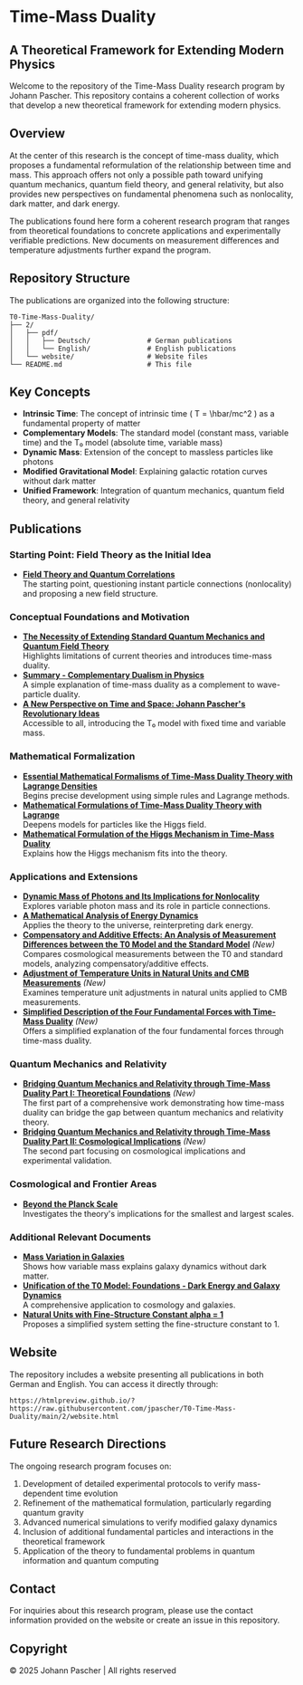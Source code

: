 # Time-Mass Duality

## A Theoretical Framework for Extending Modern Physics

Welcome to the repository of the Time-Mass Duality research program by Johann Pascher. This repository contains a coherent collection of works that develop a new theoretical framework for extending modern physics.

## Overview

At the center of this research is the concept of time-mass duality, which proposes a fundamental reformulation of the relationship between time and mass. This approach offers not only a possible path toward unifying quantum mechanics, quantum field theory, and general relativity, but also provides new perspectives on fundamental phenomena such as nonlocality, dark matter, and dark energy.

The publications found here form a coherent research program that ranges from theoretical foundations to concrete applications and experimentally verifiable predictions. New documents on measurement differences and temperature adjustments further expand the program.

## Repository Structure

The publications are organized into the following structure:
```
T0-Time-Mass-Duality/
├── 2/
│   ├── pdf/
│   │   ├── Deutsch/              # German publications
│   │   └── English/              # English publications
│   └── website/                  # Website files
└── README.md                     # This file
```

## Key Concepts

- **Intrinsic Time**: The concept of intrinsic time \( T = \hbar/mc^2 \) as a fundamental property of matter
- **Complementary Models**: The standard model (constant mass, variable time) and the T₀ model (absolute time, variable mass)
- **Dynamic Mass**: Extension of the concept to massless particles like photons
- **Modified Gravitational Model**: Explaining galactic rotation curves without dark matter
- **Unified Framework**: Integration of quantum mechanics, quantum field theory, and general relativity

## Publications

### Starting Point: Field Theory as the Initial Idea

- **[Field Theory and Quantum Correlations](https://github.com/jpascher/T0-Time-Mass-Duality/blob/main/2/pdf/English/FeldtheorieQuantenEn.pdf)**  
  The starting point, questioning instant particle connections (nonlocality) and proposing a new field structure.

### Conceptual Foundations and Motivation

- **[The Necessity of Extending Standard Quantum Mechanics and Quantum Field Theory](https://github.com/jpascher/T0-Time-Mass-Duality/blob/main/2/pdf/English/NotwendigkeitQMErweiterungEn.pdf)**  
  Highlights limitations of current theories and introduces time-mass duality.
- **[Summary - Complementary Dualism in Physics](https://github.com/jpascher/T0-Time-Mass-Duality/blob/main/2/pdf/English/KurzKomplementDualPhysikEn.pdf)**  
  A simple explanation of time-mass duality as a complement to wave-particle duality.
- **[A New Perspective on Time and Space: Johann Pascher's Revolutionary Ideas](https://github.com/jpascher/T0-Time-Mass-Duality/blob/main/2/pdf/English/ZeitRaumPascherEn.pdf)**  
  Accessible to all, introducing the T₀ model with fixed time and variable mass.

### Mathematical Formalization

- **[Essential Mathematical Formalisms of Time-Mass Duality Theory with Lagrange Densities](https://github.com/jpascher/T0-Time-Mass-Duality/blob/main/2/pdf/English/MathZeitMasseLagrangeDichtEn.pdf)**  
  Begins precise development using simple rules and Lagrange methods.
- **[Mathematical Formulations of Time-Mass Duality Theory with Lagrange](https://github.com/jpascher/T0-Time-Mass-Duality/blob/main/2/pdf/English/MathZeitMasseLagrangeEn.pdf)**  
  Deepens models for particles like the Higgs field.
- **[Mathematical Formulation of the Higgs Mechanism in Time-Mass Duality](https://github.com/jpascher/T0-Time-Mass-Duality/blob/main/2/pdf/English/MathHiggsZeitMasseEn.pdf)**  
  Explains how the Higgs mechanism fits into the theory.

### Applications and Extensions

- **[Dynamic Mass of Photons and Its Implications for Nonlocality](https://github.com/jpascher/T0-Time-Mass-Duality/blob/main/2/pdf/English/DynMassePhotonenNichtlokalEn.pdf)**  
  Explores variable photon mass and its role in particle connections.
- **[A Mathematical Analysis of Energy Dynamics](https://github.com/jpascher/T0-Time-Mass-Duality/blob/main/2/pdf/English/MathEnergiedynamikEn.pdf)**  
  Applies the theory to the universe, reinterpreting dark energy.
- **[Compensatory and Additive Effects: An Analysis of Measurement Differences between the T0 Model and the Standard Model](https://github.com/jpascher/T0-Time-Mass-Duality/blob/main/2/pdf/English/MessdifferenzenT0StandardEn.pdf)** *(New)*  
  Compares cosmological measurements between the T0 and standard models, analyzing compensatory/additive effects.
- **[Adjustment of Temperature Units in Natural Units and CMB Measurements](https://github.com/jpascher/T0-Time-Mass-Duality/blob/main/2/pdf/English/TempEinheitenCMBEn.pdf)** *(New)*  
  Examines temperature unit adjustments in natural units applied to CMB measurements.
- **[Simplified Description of the Four Fundamental Forces with Time-Mass Duality](https://github.com/jpascher/T0-Time-Mass-Duality/blob/main/2/pdf/English/VierKraefteZeitMasseEn.pdf)** *(New)*  
  Offers a simplified explanation of the four fundamental forces through time-mass duality.

### Quantum Mechanics and Relativity

- **[Bridging Quantum Mechanics and Relativity through Time-Mass Duality Part I: Theoretical Foundations](https://github.com/jpascher/T0-Time-Mass-Duality/blob/main/2/pdf/English/QMRelTimeMassPart1En.pdf)** *(New)*  
  The first part of a comprehensive work demonstrating how time-mass duality can bridge the gap between quantum mechanics and relativity theory.
- **[Bridging Quantum Mechanics and Relativity through Time-Mass Duality Part II: Cosmological Implications](https://github.com/jpascher/T0-Time-Mass-Duality/blob/main/2/pdf/English/QMRelTimeMassPart2CosmoEn.pdf)** *(New)*  
  The second part focusing on cosmological implications and experimental validation.

### Cosmological and Frontier Areas

- **[Beyond the Planck Scale](https://github.com/jpascher/T0-Time-Mass-Duality/blob/main/2/pdf/English/JenseitsPlanckEn.pdf)**  
  Investigates the theory's implications for the smallest and largest scales.

### Additional Relevant Documents

- **[Mass Variation in Galaxies](https://github.com/jpascher/T0-Time-Mass-Duality/blob/main/2/pdf/English/MassVarGalaxienEn.pdf)**  
  Shows how variable mass explains galaxy dynamics without dark matter.
- **[Unification of the T0 Model: Foundations - Dark Energy and Galaxy Dynamics](https://github.com/jpascher/T0-Time-Mass-Duality/blob/main/2/pdf/English/T0VereinheitlichungDEGalEn.pdf)**  
  A comprehensive application to cosmology and galaxies.
- **[Natural Units with Fine-Structure Constant alpha = 1](https://github.com/jpascher/T0-Time-Mass-Duality/blob/main/2/pdf/English/NatEinheitenAlpha1En.pdf)**  
  Proposes a simplified system setting the fine-structure constant to 1.

## Website

The repository includes a website presenting all publications in both German and English. You can access it directly through:

```
https://htmlpreview.github.io/?https://raw.githubusercontent.com/jpascher/T0-Time-Mass-Duality/main/2/website.html
```

## Future Research Directions

The ongoing research program focuses on:

1. Development of detailed experimental protocols to verify mass-dependent time evolution
2. Refinement of the mathematical formulation, particularly regarding quantum gravity
3. Advanced numerical simulations to verify modified galaxy dynamics
4. Inclusion of additional fundamental particles and interactions in the theoretical framework
5. Application of the theory to fundamental problems in quantum information and quantum computing

## Contact

For inquiries about this research program, please use the contact information provided on the website or create an issue in this repository.

## Copyright

© 2025 Johann Pascher | All rights reserved